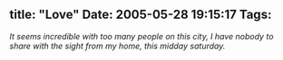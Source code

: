 title: "Love"
Date: 2005-05-28 19:15:17
Tags: 
---
<em>It seems incredible with too many people on this city, I have nobody to share with the sight from my home, this midday saturday.</em><br/><br/><br/>

